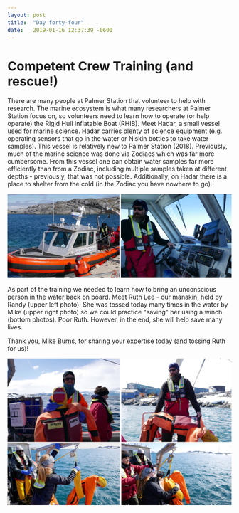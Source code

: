 ```yaml
---
layout: post
title:  "Day forty-four"
date:   2019-01-16 12:37:39 -0600
---
```

# Competent Crew Training (and rescue!)
There are many people at Palmer Station that volunteer to help with research. The marine ecosystem is what many researchers at Palmer Station focus on, so volunteers need to learn how to operate (or help operate) the Rigid Hull Inflatable Boat (RHIB). Meet Hadar, a small vessel used for marine science. Hadar carries plenty of science equipment (e.g. operating sensors that go in the water or Niskin bottles to take water samples). This vessel is relatively new to Palmer Station (2018). Previously, much of the marine science was done via Zodiacs which was far more cumbersome. From this vessel one can obtain water samples far more efficiently than from a Zodiac, including multiple samples taken at different depths - previously, that was not possible. Additionally, on Hadar there is a place to shelter from the cold (in the Zodiac you have nowhere to go).

![Hadar](/assets/blog_photos/190116/Hadar.jpg)

As part of the training we needed to learn how to bring an unconscious person in the water back on board. Meet Ruth Lee - our manakin, held by Randy (upper left photo). She was tossed today many times in the water by Mike (upper right photo) so we could practice "saving" her using a winch (bottom photos). Poor Ruth. However, in the end, she will help save many lives. 

Thank you, Mike Burns, for sharing your expertise today (and tossing Ruth for us)! 

![Man/woman overboard drill](/assets/blog_photos/190116/Rescue.jpg)